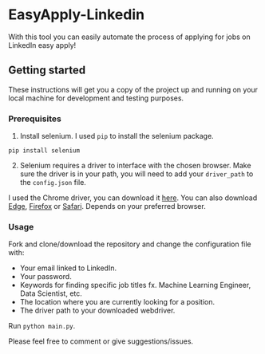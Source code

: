 # EasyApply-Linkedin

With this tool you can easily automate the process of applying for jobs on LinkedIn easy apply!

## Getting started

These instructions will get you a copy of the project up and running on your local machine for development and testing purposes.

### Prerequisites

1. Install selenium. I used `pip` to install the selenium package.

`pip install selenium`

2. Selenium requires a driver to interface with the chosen browser. Make sure the driver is in your path, you will need to add your `driver_path` to the `config.json` file.

I used the Chrome driver, you can download it [here](https://sites.google.com/a/chromium.org/chromedriver/downloads). You can also download [Edge](https://developer.microsoft.com/en-us/microsoft-edge/tools/webdriver/), [Firefox](https://github.com/mozilla/geckodriver/releases) or [Safari](https://webkit.org/blog/6900/webdriver-support-in-safari-10/). Depends on your preferred browser.

### Usage

Fork and clone/download the repository and change the configuration file with:

* Your email linked to LinkedIn.
* Your password.
* Keywords for finding specific job titles fx. Machine Learning Engineer, Data Scientist, etc.
* The location where you are currently looking for a position.
* The driver path to your downloaded webdriver.

Run `python main.py`.

Please feel free to comment or give suggestions/issues.
